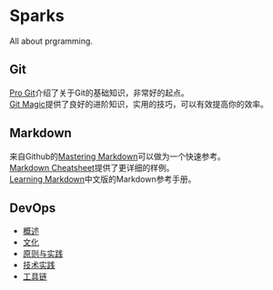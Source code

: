# Sparks
All about prgramming.

## Git
[Pro Git](https://git-scm.com/book)介绍了关于Git的基础知识，非常好的起点。  
[Git Magic](http://www-cs-students.stanford.edu/~blynn/gitmagic/index.html)提供了良好的进阶知识，实用的技巧，可以有效提高你的效率。

## Markdown
来自Github的[Mastering Markdown](https://guides.github.com/features/mastering-markdown/)可以做为一个快速参考。  
[Markdown Cheatsheet](https://github.com/adam-p/markdown-here/wiki/Markdown-Cheatsheet)提供了更详细的样例。  
[Learning Markdown](http://xianbai.me/learn-md/index.html)中文版的Markdown参考手册。

## DevOps
* [概述](devops/devops-intro.MD)
* [文化](devops/devops-culture.MD)
* [原则与实践](devops/devops-principles-and-practices.MD)
* [技术实践](devops/devops-technical-practices.MD)
* [工具链](devops/devops-toolschain.MD)
